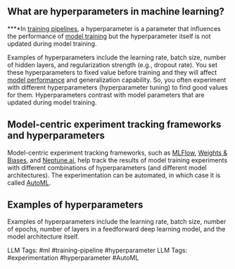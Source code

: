 **What are hyperparameters in machine learning?**
-------------------------------------------------

**‍**In [training pipelines](https://www.hopsworks.ai/dictionary/training-pipeline), a hyperparameter is a parameter that influences the performance of [model training](http://www.hopsworks.ai/dictionary/model-training) but the hyperparameter itself is not updated during model training. 

Examples of hyperparameters include the learning rate, batch size, number of hidden layers, and regularization strength (e.g., dropout rate). You set these hyperparameters to fixed value before training and they will affect [model performance](http://www.hopsworks.ai/dictionary/model-performance) and generalization capability. So, you often experiment with different hyperparameters (hyperparameter tuning) to find good values for them. Hyperparameters contrast with model parameters that are updated during model training.

**Model-centric experiment tracking frameworks and hyperparameters**
--------------------------------------------------------------------

Model-centric experiment tracking frameworks, such as [MLFlow](https://mlflow.org/), [Weights & Biases](https://wandb.ai/site), and [Neptune.ai](https://neptune.ai/), help track the results of model training experiments with different combinations of hyperparameters (and different model architectures). The experimentation can be automated, in which case it is called [AutoML](https://www.hopsworks.ai/dictionary/auto-ml).

**Examples of hyperparameters**
-------------------------------

Examples of hyperparameters include the learning rate, batch size, number of epochs, number of layers in a feedforward deep learning model, and the model architecture itself. 


LLM Tags:  #ml #training-pipeline #hyperparameter
LLM Tags:  #experimentation #hyperparameter #AutoML